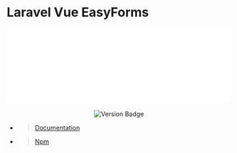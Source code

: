 # Laravel Vue EasyForms

<div style="text-align:center">

![Laravel EasyForms Logo](/src/docs/logos/lvef-logo-large-transparent-bg.png)

![Version Badge](https://img.shields.io/badge/version-0.4.16%40beta-blue)

</div>

* > [Documentation](https://boredlunatic.github.io/Laravel-Vue-EasyForms/)
* > [Npm](https://www.npmjs.com/package/laravel-vue-easyforms)

